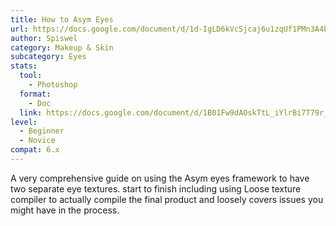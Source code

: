 ```yaml
---
title: How to Asym Eyes
url: https://docs.google.com/document/d/1d-IgLD6kVcSjcaj6u1zqUf1PMn3A4by_0J1H1K6Mdc8/edit?usp=sharing
author: Spiswel
category: Makeup & Skin
subcategory: Eyes
stats:
  tool:
    - Photoshop
  format:
    - Doc
  link: https://docs.google.com/document/d/1B01Fw9dAOskTtL_iYlrBi7T79r_Xd_mb7YnA_GNviIs
level:
  - Beginner
  - Novice
compat: 6.x
---
```

A very comprehensive guide on using the Asym eyes framework to have two separate eye textures. start to finish including using Loose texture compiler to actually compile the final product and loosely covers issues you might have in the process.